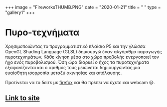 +++
image = "FireworksTHUMB.PNG"
date = "2020-01-21"
title = " "
type = "gallery1"
+++

# Πυρο-τεχνήματα 

Χρησιμοποιώντας το προγραμματιστικό πλαίσιο P5 και την γλώσσα OpenGL Shading Language (GLSL) δημιουργώ έναν αλγόριθμο παραγωγής πυροτεχνημάτων. Κάθε κίνηση μέσα στο χώρο προβολής ενεργοποιεί τον ήχο ενός πυροβολισμού. Όση ώρα διαρκεί ο ήχος τα πυροτεχνήματα εξαφανίζονται και ο αριθμός τους μειώνεται δημιουργώντας μια ευαίσθητη ισορροπία μεταξύ ακινησίας και απόλαυσης.    

Προτίνεται να το δείτε με [firefox](https://www.mozilla.org/en-US/exp/firefox/new/)  και θα πρέπει να έχετε και webcam :smiley:.  
## [Link to site](https://fmoraitis.github.io/just_fireworks/)  







